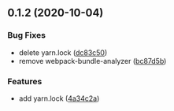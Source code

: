 ## 0.1.2 (2020-10-04)

### Bug Fixes

- delete yarn.lock ([dc83c50](https://github.com/melonmochi/pagespeed-insights-dashboard/commit/dc83c50b065f82da99204bef9e63192593388f64))
- remove webpack-bundle-analyzer ([bc87d5b](https://github.com/melonmochi/pagespeed-insights-dashboard/commit/bc87d5b3caa26534675b6cf540e8ca786f379788))

### Features

- add yarn.lock ([4a34c2a](https://github.com/melonmochi/pagespeed-insights-dashboard/commit/4a34c2a31f52a27372c9317b9c61e836be844815))
